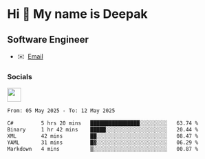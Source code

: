 Hi 👋 My name is Deepak
=======================

Software Engineer
-----------------
* ✉️  [Email](mailto:kumar.neu19@gmail.com)


### Socials

<p align="left"><a href="https://www.linkedin.com/in/deepak94kumar" target="_blank" rel="noreferrer"><img src="https://raw.githubusercontent.com/danielcranney/readme-generator/main/public/icons/socials/linkedin.svg" width="32" height="32" /></a></p>

<!--START_SECTION:waka-->

```txt
From: 05 May 2025 - To: 12 May 2025

C#         5 hrs 20 mins   ████████████████░░░░░░░░░   63.74 %
Binary     1 hr 42 mins    █████░░░░░░░░░░░░░░░░░░░░   20.44 %
XML        42 mins         ██░░░░░░░░░░░░░░░░░░░░░░░   08.47 %
YAML       31 mins         █▓░░░░░░░░░░░░░░░░░░░░░░░   06.29 %
Markdown   4 mins          ▒░░░░░░░░░░░░░░░░░░░░░░░░   00.87 %
```

<!--END_SECTION:waka-->
